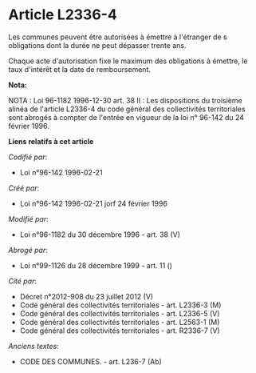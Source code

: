 # Article L2336-4

Les communes peuvent être autorisées à émettre à l'étranger de   s obligations dont la durée ne peut dépasser trente ans.

Chaque acte d'autorisation fixe le maximum des obligations à émettre, le taux d'intérêt et la date de remboursement.

**Nota:**

NOTA : Loi 96-1182 1996-12-30 art. 38 II : Les dispositions du troisième alinéa de l'article L2336-4 du code général des
collectivités territoriales sont abrogés à compter de l'entrée en vigueur de la loi n° 96-142 du 24 février 1996.

**Liens relatifs à cet article**

_Codifié par_:

  - Loi n°96-142 1996-02-21

_Créé par_:

  - Loi n°96-142 1996-02-21 jorf 24 février 1996

_Modifié par_:

  - Loi n°96-1182 du 30 décembre 1996 - art. 38 (V)

_Abrogé par_:

  - Loi n°99-1126 du 28 décembre 1999 - art. 11 ()

_Cité par_:

  - Décret n°2012-908 du 23 juillet 2012 (V)
  - Code général des collectivités territoriales - art. L2336-3 (M)
  - Code général des collectivités territoriales - art. L2336-5 (V)
  - Code général des collectivités territoriales - art. L2563-1 (M)
  - Code général des collectivités territoriales - art. R2336-7 (V)

_Anciens textes_:

  - CODE DES COMMUNES. - art. L236-7 (Ab)
